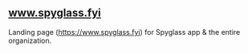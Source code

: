 ## www.spyglass.fyi

Landing page (https://www.spyglass.fyi) for Spyglass app & the entire organization.
